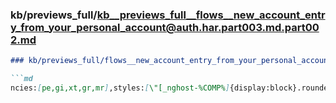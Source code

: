 ### kb/previews_full/kb__previews_full__flows__new_account_entry_from_your_personal_account@auth.har.part003.md.part002.md

```md
### kb/previews_full/flows__new_account_entry_from_your_personal_account@auth.har.part003.md (part 002)

```md
ncies:[pe,gi,xt,gr,mr],styles:[\"[_nghost-%COMP%]{display:block}.rounded.leaflet-co
```

```

```
